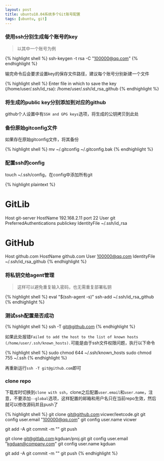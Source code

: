 ```yaml
---
layout: post
title: ubuntu18.04系统多个Git账号配置
tags: [ubuntu, git]
---
```


### 使用ssh分别生成每个账号的key

> 以其中一个账号为例

{% highlight shell %}
ssh-keygen -t rsa -C "100000@qq.com"
{% endhighlight %}

输完命令后会要求设置key的保存文件路径，建议每个账号分别新建一个文件

{% highlight shell %}
Enter file in which to save the key (/home/user/.ssh/id_rsa): /home/user/.ssh/id_rsa_github
{% endhighlight %}

### 将生成的public key分别添加到对应的github

github个人设置中有`SSH and GPG keys`选项，将生成的公钥拷贝到此处

### 备份原始gitconfig文件

如果存在原始gitconfig文件，将其备份

{% highlight shell %}
mv ~/.gitconfig ~/.gitconfig.bak
{% endhighlight %}

### 配置ssh的config

touch ~/.ssh/config，在config中添加所有git

{% highlight plaintext %}
# GitLib
Host git-server
        HostName 192.168.2.11
        port 22
        User git
        PreferredAuthentications publickey
        IdentityFile ~/.ssh/id_rsa

# GitHub
Host github.com
        HostName github.com
        User 100000@qq.com
        IdentityFile ~/.ssh/id_rsa_github
{% endhighlight %}
### 将私钥交给agent管理

> 这样可以避免重复输入密码，也无需重复部署私钥

{% highlight shell %}
eval "$(ssh-agent -s)"
ssh-add ~/.ssh/id_rsa_github
{% endhighlight %}

### 测试ssh配置是否成功

{% highlight shell %}
ssh -T git@github.com
{% endhighlight %}

如果此处报错`Failed to add the host to the list of known hosts (/home/user/.ssh/known_hosts).`可能是由于ssh文件权限问题，执行以下命令

{% highlight shell %}
sudo chmod 644 ~/.ssh/known_hosts
sudo chmod 755 ~/.ssh
{% endhighlight %}

再重新运行`ssh -T git@github.com`即可

### clone repo

下载库时切换到`clone with ssh`，clone之后配置`user.email`和`user.name`，注意，不要添加`--global`选项，这样配置的邮箱和用户名只在当前repo生效，然后就可以修改源码并且push了

{% highlight shell %}
git clone git@github.com:vicwer/leetcode.git
git config user.email "100000@qq.com"
git config user.name vicwer

git add -A
git commit -m ""
git push

git clone git@gitlab.com:kgduan/proj.git
git config user.email "kgduan@company.com"
git config user.name kgduan

git add -A
git commit -m ""
git push
{% endhighlight %}
